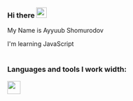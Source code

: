 ### Hi there <img src="https://media.giphy.com/media/hvRJCLFzcasrR4ia7z/giphy.gif" width="24px">

My Name is Ayyuub Shomurodov
<div>I'm learning JavaScript <img src="https://avatars.mds.yandex.net/i?id=be0b39eb8548453534f20072adeb3baf_l-5169470-images-thumbs&n=13" width="14px"></div>


<br/>

### Languages and tools I work width:

<code><img src="https://user-images.githubusercontent.com/117643313/213907735-b09ba64b-f595-42b5-8c16-8bc5290f7f1e.png](https://upload.wikimedia.org/wikipedia/commons/thumb/0/00/HTML5_logo_black.svg/1200px-HTML5_logo_black.svg.png" width="30px"></code>
